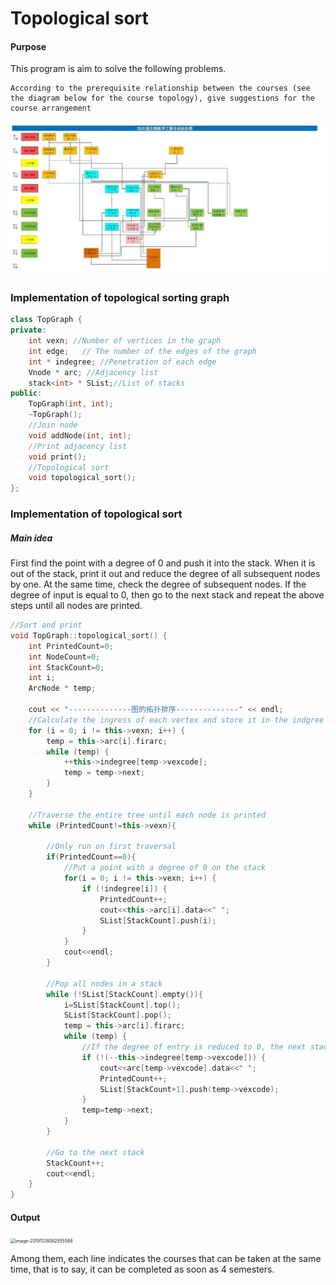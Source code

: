# Topological sort

#### Purpose

This program is aim to solve the following problems.

```
According to the prerequisite relationship between the courses (see the diagram below for the course topology), give suggestions for the course arrangement
```

![Topological](./Topological.jpg)

### Implementation of topological sorting graph

```c++
class TopGraph {
private:
    int vexn; //Number of vertices in the graph
    int edge;   // The number of the edges of the graph
    int * indegree; //Penetration of each edge
    Vnode * arc; //Adjacency list
    stack<int> * SList;//List of stacks
public:
    TopGraph(int, int);
    ~TopGraph();
    //Join node
    void addNode(int, int);
    //Print adjacency list
    void print();
    //Topological sort
    void topological_sort();
};

```

### Implementation of topological sort

##### Main idea

First find the point with a degree of 0 and push it into the stack. When it is out of the stack, print it out and reduce the degree of all subsequent nodes by one. At the same time, check the degree of subsequent nodes. If the degree of input is equal to 0, then go to the next stack and repeat the above steps until all nodes are printed.

```c++
//Sort and print
void TopGraph::topological_sort() {
    int PrintedCount=0;
    int NodeCount=0;
    int StackCount=0;
    int i;
    ArcNode * temp;

    cout << "--------------图的拓扑排序--------------" << endl;
    //Calculate the ingress of each vertex and store it in the indgree array
    for (i = 0; i != this->vexn; i++) {
        temp = this->arc[i].firarc;
        while (temp) {
            ++this->indegree[temp->vexcode];
            temp = temp->next;
        }
    }

    //Traverse the entire tree until each node is printed
    while (PrintedCount!=this->vexn){

        //Only run on first traversal
        if(PrintedCount==0){
            //Put a point with a degree of 0 on the stack
            for(i = 0; i != this->vexn; i++) {
                if (!indegree[i]) {
                    PrintedCount++;
                    cout<<this->arc[i].data<<" ";
                    SList[StackCount].push(i); 
                }
            }
            cout<<endl;
        }

        //Pop all nodes in a stack
        while (!SList[StackCount].empty()){
            i=SList[StackCount].top();
            SList[StackCount].pop();
            temp = this->arc[i].firarc;
            while (temp) {
                //If the degree of entry is reduced to 0, the next stack is entered
                if (!(--this->indegree[temp->vexcode])) {
                    cout<<arc[temp->vexcode].data<<" ";
                    PrintedCount++;
                    SList[StackCount+1].push(temp->vexcode);
                }
                temp=temp->next;
            }
        }

        //Go to the next stack
        StackCount++;
        cout<<endl;
    }
}
```

#### Output

<img src="/Users/quyixiang/Library/Application Support/typora-user-images/image-20191128082555568.png" alt="image-20191128082555568" style="zoom:50%;" />

Among them, each line indicates the courses that can be taken at the same time, that is to say, it can be completed as soon as 4 semesters.
